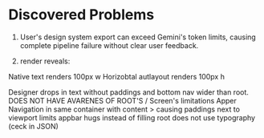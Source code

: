 # Discovered Problems

1. User's design system export can exceed Gemini's token limits, causing complete pipeline failure without clear user feedback.
 
 
 
 
 
 
 
 
 
 2. render reveals:
 
 
 Native text renders 100px w
 Horizobtal autlayout renders  100px h
 
 
 Designer drops in text without paddings and bottom nav wider than root. DOES NOT HAVE AVARENES OF ROOT'S / Screen's limitations
 Apper Navigation in same container with content > causing paddings next to viewport limits
 appbar hugs instead of filling root
 does not use typography (ceck in JSON)
 
 
